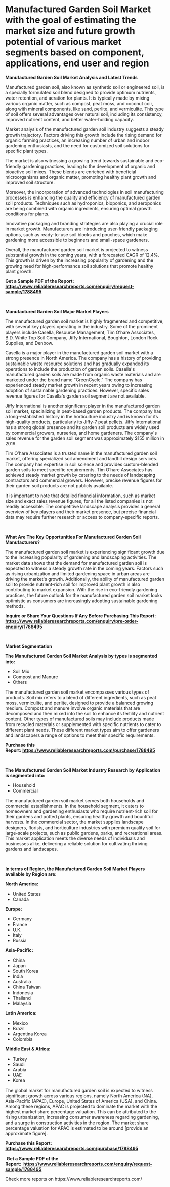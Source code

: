 <p><h1>Manufactured Garden Soil Market with the goal of estimating the market size and future growth potential of various market segments based on component, applications, end user and region</h1></p><p><strong>Manufactured Garden Soil Market Analysis and Latest Trends</strong></p>
<p><p>Manufactured garden soil, also known as synthetic soil or engineered soil, is a specially formulated soil blend designed to provide optimum nutrients, water retention, and aeration for plants. It is typically made by mixing various organic matter, such as compost, peat moss, and coconut coir, along with mineral components, like sand, perlite, and vermiculite. This type of soil offers several advantages over natural soil, including its consistency, improved nutrient content, and better water-holding capacity.</p><p>Market analysis of the manufactured garden soil industry suggests a steady growth trajectory. Factors driving this growth include the rising demand for organic farming practices, an increasing number of urban and indoor gardening enthusiasts, and the need for customized soil solutions for specific plant types.</p><p>The market is also witnessing a growing trend towards sustainable and eco-friendly gardening practices, leading to the development of organic and bioactive soil mixes. These blends are enriched with beneficial microorganisms and organic matter, promoting healthy plant growth and improved soil structure.</p><p>Moreover, the incorporation of advanced technologies in soil manufacturing processes is enhancing the quality and efficiency of manufactured garden soil products. Techniques such as hydroponics, bioponics, and aeroponics are being combined with organic ingredients, ensuring optimal growth conditions for plants.</p><p>Innovative packaging and branding strategies are also playing a crucial role in market growth. Manufacturers are introducing user-friendly packaging options, such as ready-to-use soil blocks and pouches, which make gardening more accessible to beginners and small-space gardeners.</p><p>Overall, the manufactured garden soil market is projected to witness substantial growth in the coming years, with a forecasted CAGR of 12.4%. This growth is driven by the increasing popularity of gardening and the growing need for high-performance soil solutions that promote healthy plant growth.</p></p>
<p><strong>Get a Sample PDF of the Report:&nbsp; <a href="https://www.reliableresearchreports.com/enquiry/request-sample/1788495">https://www.reliableresearchreports.com/enquiry/request-sample/1788495</a></strong></p>
<p>&nbsp;</p>
<p><strong>Manufactured Garden Soil Major Market Players</strong></p>
<p><p>The manufactured garden soil market is highly fragmented and competitive, with several key players operating in the industry. Some of the prominent players include Casella, Resource Management, Tim O’hare Associates, B.D. White Top Soil Company, Jiffy International, Boughton, London Rock Supplies, and Denbow.</p><p>Casella is a major player in the manufactured garden soil market with a strong presence in North America. The company has a history of providing sustainable waste resource solutions and has gradually expanded its operations to include the production of garden soils. Casella's manufactured garden soils are made from organic waste materials and are marketed under the brand name "GreenCycle." The company has experienced steady market growth in recent years owing to increasing adoption of sustainable gardening practices. However, specific sales revenue figures for Casella's garden soil segment are not available.</p><p>Jiffy International is another significant player in the manufactured garden soil market, specializing in peat-based garden products. The company has a long-established history in the horticulture industry and is known for its high-quality products, particularly its Jiffy-7 peat pellets. Jiffy International has a strong global presence and its garden soil products are widely used by commercial growers, nurseries, and home gardeners. The company's sales revenue for the garden soil segment was approximately $155 million in 2019.</p><p>Tim O’hare Associates is a trusted name in the manufactured garden soil market, offering specialized soil amendment and landfill design services. The company has expertise in soil science and provides custom-blended garden soils to meet specific requirements. Tim O’hare Associates has achieved steady market growth by catering to the needs of landscaping contractors and commercial growers. However, precise revenue figures for their garden soil products are not publicly available.</p><p>It is important to note that detailed financial information, such as market size and exact sales revenue figures, for all the listed companies is not readily accessible. The competitive landscape analysis provides a general overview of key players and their market presence, but precise financial data may require further research or access to company-specific reports.</p></p>
<p>&nbsp;</p>
<p><strong>What Are The Key Opportunities For Manufactured Garden Soil Manufacturers?</strong></p>
<p><p>The manufactured garden soil market is experiencing significant growth due to the increasing popularity of gardening and landscaping activities. The market data shows that the demand for manufactured garden soil is expected to witness a steady growth rate in the coming years. Factors such as rising urbanization and limited gardening space in urban areas are driving the market's growth. Additionally, the ability of manufactured garden soil to provide nutrient-rich soil for improved plant growth is also contributing to market expansion. With the rise in eco-friendly gardening practices, the future outlook for the manufactured garden soil market looks optimistic as consumers are increasingly adopting sustainable gardening methods.</p></p>
<p><strong>Inquire or Share Your Questions If Any Before Purchasing This Report: <a href="https://www.reliableresearchreports.com/enquiry/pre-order-enquiry/1788495">https://www.reliableresearchreports.com/enquiry/pre-order-enquiry/1788495</a></strong></p>
<p>&nbsp;</p>
<p><strong>Market Segmentation</strong></p>
<p><strong>The Manufactured Garden Soil Market Analysis by types is segmented into:</strong></p>
<p><ul><li>Soil Mix</li><li>Compost and Manure</li><li>Others</li></ul></p>
<p><p>The manufactured garden soil market encompasses various types of products. Soil mix refers to a blend of different ingredients, such as peat moss, vermiculite, and perlite, designed to provide a balanced growing medium. Compost and manure involve organic materials that are decomposed and then mixed into the soil to enhance its fertility and nutrient content. Other types of manufactured soils may include products made from recycled materials or supplemented with specific nutrients to cater to different plant needs. These different market types aim to offer gardeners and landscapers a range of options to meet their specific requirements.</p></p>
<p><strong>Purchase this Report:&nbsp;<a href="https://www.reliableresearchreports.com/purchase/1788495">https://www.reliableresearchreports.com/purchase/1788495</a></strong></p>
<p>&nbsp;</p>
<p><strong>The Manufactured Garden Soil Market Industry Research by Application is segmented into:</strong></p>
<p><ul><li>Household</li><li>Commercial</li></ul></p>
<p><p>The manufactured garden soil market serves both households and commercial establishments. In the household segment, it caters to homeowners and gardening enthusiasts who require nutrient-rich soil for their gardens and potted plants, ensuring healthy growth and bountiful harvests. In the commercial sector, the market supplies landscape designers, florists, and horticulture industries with premium quality soil for large-scale projects, such as public gardens, parks, and recreational areas. This market application meets the diverse needs of individuals and businesses alike, delivering a reliable solution for cultivating thriving gardens and landscapes.</p></p>
<p>&nbsp;</p>
<p><strong>In terms of Region, the Manufactured Garden Soil Market Players available by Region are:</strong></p>
<p>
    <p> <strong> North America: </strong>
        <ul>
            <li>United States</li>
            <li>Canada</li>
        </ul>
        </p> 
    <p> <strong> Europe: </strong>
        <ul>
            <li>Germany</li>
            <li>France</li>
            <li>U.K.</li>
            <li>Italy</li>
            <li>Russia</li>
        </ul>
        </p> 
    <p> <strong> Asia-Pacific: </strong>
        <ul>
            <li>China</li>
            <li>Japan</li>
            <li>South Korea</li>
            <li>India</li>
            <li>Australia</li>
            <li>China Taiwan</li>
            <li>Indonesia</li>
            <li>Thailand</li>
            <li>Malaysia</li>
        </ul>
        </p> 
    <p> <strong> Latin America: </strong>
        <ul>
            <li>Mexico</li>
            <li>Brazil</li>
            <li>Argentina Korea</li>
            <li>Colombia</li>
        </ul>
        </p> 
    <p> <strong> Middle East & Africa: </strong>
        <ul>
            <li>Turkey</li>
            <li>Saudi</li>
            <li>Arabia</li>
            <li>UAE</li>
            <li>Korea</li>
        </ul>
    </p>
    </p>
<p><p>The global market for manufactured garden soil is expected to witness significant growth across various regions, namely North America (NA), Asia-Pacific (APAC), Europe, United States of America (USA), and China. Among these regions, APAC is projected to dominate the market with the highest market share percentage valuation. This can be attributed to the rising urbanization, increasing consumer awareness regarding gardening, and a surge in construction activities in the region. The market share percentage valuation for APAC is estimated to be around [provide an approximate figure].</p></p>
<p><strong>Purchase this Report: <a href="https://www.reliableresearchreports.com/purchase/1788495">https://www.reliableresearchreports.com/purchase/1788495</a></strong></p>
<p>&nbsp;<strong>Get a Sample PDF of the Report:&nbsp;&nbsp;<a href="https://www.reliableresearchreports.com/enquiry/request-sample/1788495">https://www.reliableresearchreports.com/enquiry/request-sample/1788495</a></strong></p>
<p><strong></strong></p>
<p>Check more reports on https://www.reliableresearchreports.com/</p>